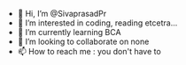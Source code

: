- 👋 Hi, I’m @SivaprasadPr
- 👀 I’m interested in coding, reading etcetra...
- 🌱 I’m currently learning BCA
- 💞️ I’m looking to collaborate on none
- 📫 How to reach me : you don't have to

<!---
SivaprasadPr/SivaprasadPr is a ✨ special ✨ repository because its `README.md` (this file) appears on your GitHub profile.
You can click the Preview link to take a look at your changes.
--->
